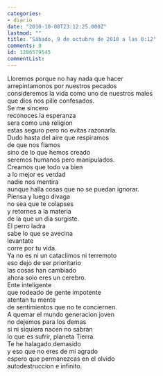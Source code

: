 ```yaml
---
categories:
- diario
date: "2010-10-08T23:12:25.000Z"
lastmod: ""
title: "Sábado, 9 de octubre de 2010 a las 0:12"
comments: 0
id: 1286579545
commentList:
---
```


Lloremos porque no hay nada que hacer  
arrepintamonos por nuestros pecados  
consideremos la vida como uno de nuestros males  
que dios nos pille confesados.  
Se me sincero  
reconoces la esperanza  
sera como una religion  
estas seguro pero no evitas razonarla.  
Dudo hasta del aire que respiramos  
de que nos fiamos   
sino de lo que hemos creado  
seremos humanos pero manipulados.  
Creamos que todo va bien  
a lo mejor es verdad  
nadie nos mentira  
aunque halla cosas que no se puedan ignorar.  
Piensa y luego divaga  
no sea que te colapses  
y retornes a la materia  
de la que un dia surgiste.  
El perro ladra  
sabe lo que se avecina  
levantate  
corre por tu vida.  
Ya no es ni un cataclimos ni terremoto  
eso dejo de ser prioritario  
las cosas han cambiado  
ahora solo eres un cerebro.  
Ente inteligente  
que rodeado de gente impotente  
atentan tu mente  
de sentimientos que no te conciernen.  
A quemar el mundo generacion joven  
no dejemos para los demas  
si ni siquiera nacen no sabran  
lo que es sufrir, planeta Tierra.  
Te he halagado demasido  
y eso que no eres de mi agrado  
espero que permanezcas en el olvido  
autodestruccion e infinito.